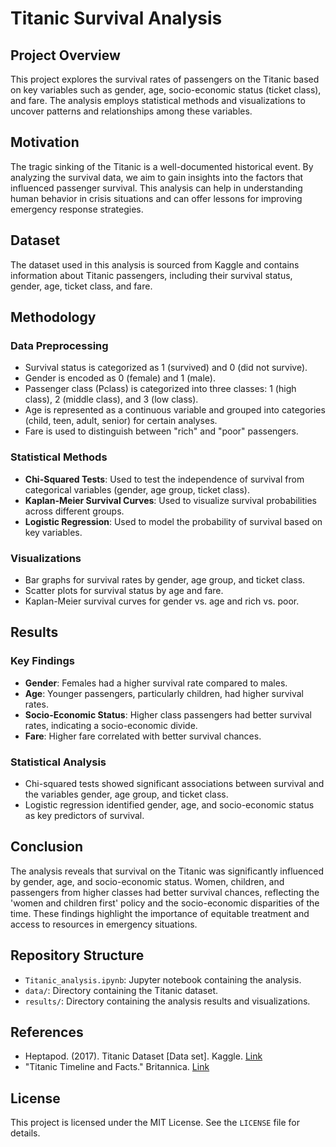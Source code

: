 # Titanic Survival Analysis

## Project Overview

This project explores the survival rates of passengers on the Titanic based on key variables such as gender, age, socio-economic status (ticket class), and fare. The analysis employs statistical methods and visualizations to uncover patterns and relationships among these variables.

## Motivation

The tragic sinking of the Titanic is a well-documented historical event. By analyzing the survival data, we aim to gain insights into the factors that influenced passenger survival. This analysis can help in understanding human behavior in crisis situations and can offer lessons for improving emergency response strategies.

## Dataset

The dataset used in this analysis is sourced from Kaggle and contains information about Titanic passengers, including their survival status, gender, age, ticket class, and fare.

## Methodology

### Data Preprocessing

- Survival status is categorized as 1 (survived) and 0 (did not survive).
- Gender is encoded as 0 (female) and 1 (male).
- Passenger class (Pclass) is categorized into three classes: 1 (high class), 2 (middle class), and 3 (low class).
- Age is represented as a continuous variable and grouped into categories (child, teen, adult, senior) for certain analyses.
- Fare is used to distinguish between "rich" and "poor" passengers.

### Statistical Methods

- **Chi-Squared Tests**: Used to test the independence of survival from categorical variables (gender, age group, ticket class).
- **Kaplan-Meier Survival Curves**: Used to visualize survival probabilities across different groups.
- **Logistic Regression**: Used to model the probability of survival based on key variables.

### Visualizations

- Bar graphs for survival rates by gender, age group, and ticket class.
- Scatter plots for survival status by age and fare.
- Kaplan-Meier survival curves for gender vs. age and rich vs. poor.

## Results

### Key Findings

- **Gender**: Females had a higher survival rate compared to males.
- **Age**: Younger passengers, particularly children, had higher survival rates.
- **Socio-Economic Status**: Higher class passengers had better survival rates, indicating a socio-economic divide.
- **Fare**: Higher fare correlated with better survival chances.

### Statistical Analysis

- Chi-squared tests showed significant associations between survival and the variables gender, age group, and ticket class.
- Logistic regression identified gender, age, and socio-economic status as key predictors of survival.

## Conclusion

The analysis reveals that survival on the Titanic was significantly influenced by gender, age, and socio-economic status. Women, children, and passengers from higher classes had better survival chances, reflecting the 'women and children first' policy and the socio-economic disparities of the time. These findings highlight the importance of equitable treatment and access to resources in emergency situations.

## Repository Structure

- `Titanic_analysis.ipynb`: Jupyter notebook containing the analysis.
- `data/`: Directory containing the Titanic dataset.
- `results/`: Directory containing the analysis results and visualizations.

## References

- Heptapod. (2017). Titanic Dataset [Data set]. Kaggle. [Link](https://www.kaggle.com/datasets/heptapod/titanic)
- "Titanic Timeline and Facts." Britannica. [Link](https://www.britannica.com/story/titanic-timeline-and-facts)

## License

This project is licensed under the MIT License. See the `LICENSE` file for details.
